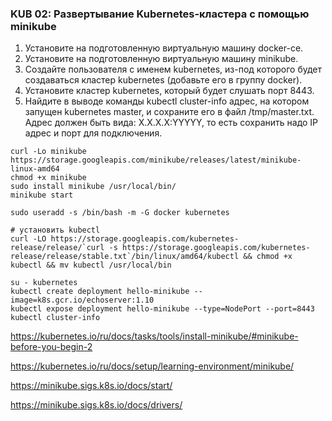 ### KUB 02: Развертывание Kubernetes-кластера с помощью minikube

1. Установите на подготовленную виртуальную машину docker-ce.
2. Установите на подготовленную виртуальную машину minikube.
3. Создайте пользователя с именем kubernetes, из-под которого будет создаваться кластер kubernetes (добавьте его в группу docker).
4. Установите кластер kubernetes, который будет слушать порт 8443.
5. Найдите в выводе команды kubectl cluster-info адрес, на котором запущен kubernetes master, и сохраните его в файл /tmp/master.txt. Адрес должен быть вида: X.X.X.X:YYYYY, то есть сохранить надо IP адрес и порт для подключения.


```
curl -Lo minikube https://storage.googleapis.com/minikube/releases/latest/minikube-linux-amd64
chmod +x minikube
sudo install minikube /usr/local/bin/
minikube start

sudo useradd -s /bin/bash -m -G docker kubernetes

# установить kubectl
curl -LO https://storage.googleapis.com/kubernetes-release/release/`curl -s https://storage.googleapis.com/kubernetes-release/release/stable.txt`/bin/linux/amd64/kubectl && chmod +x kubectl && mv kubectl /usr/local/bin

su - kubernetes
kubectl create deployment hello-minikube --image=k8s.gcr.io/echoserver:1.10
kubectl expose deployment hello-minikube --type=NodePort --port=8443
kubectl cluster-info

```

https://kubernetes.io/ru/docs/tasks/tools/install-minikube/#minikube-before-you-begin-2

https://kubernetes.io/ru/docs/setup/learning-environment/minikube/

https://minikube.sigs.k8s.io/docs/start/

https://minikube.sigs.k8s.io/docs/drivers/

